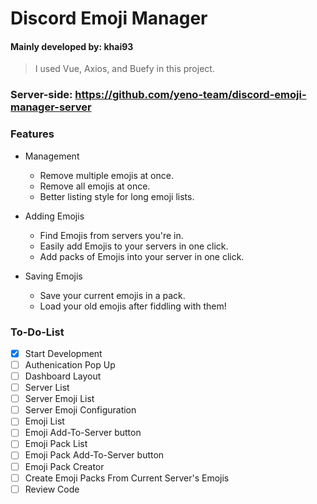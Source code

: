 # Discord Emoji Manager

#### Mainly developed by: khai93

> I used Vue, Axios, and Buefy in this project.

### Server-side: https://github.com/yeno-team/discord-emoji-manager-server

### Features

* Management
  * Remove multiple emojis at once.
  * Remove all emojis at once.
  * Better listing style for long emoji lists.
  
* Adding Emojis
  * Find Emojis from servers you're in.
  * Easily add Emojis to your servers in one click.
  * Add packs of Emojis into your server in one click.

* Saving Emojis
  * Save your current emojis in a pack.
  * Load your old emojis after fiddling with them!


### To-Do-List

- [x] Start Development
- [ ] Authenication Pop Up
- [ ] Dashboard Layout
- [ ] Server List
- [ ] Server Emoji List
- [ ] Server Emoji Configuration
- [ ] Emoji List
- [ ] Emoji Add-To-Server button
- [ ] Emoji Pack List
- [ ] Emoji Pack Add-To-Server button
- [ ] Emoji Pack Creator
- [ ] Create Emoji Packs From Current Server's Emojis
- [ ] Review Code
